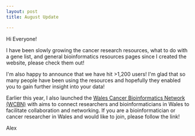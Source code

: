 ```yaml
---
layout: post
title: August Update

---
```


Hi Everyone!

I have been slowly growing the cancer research resources, what to do with a gene list, and general bioinformatics resources pages since I created the website, please check them out!

I'm also happy to announce that we have hit >1,200 users! I'm glad that so many people have been using the resources and hopefully they enabled you to gain further insight into your data!

Earlier this year, I also launched the [Wales Cancer Bioinformatics Network (WCBN)](https://walescancerresearchcentre.org/wales-cancer-bioinformatics-network/) with aims to connect researchers and bioinformaticians in Wales to facilitate collaboration and networking. 
If you are a bioinformatician or cancer researcher in Wales and would like to join, please follow the link!

Alex 

